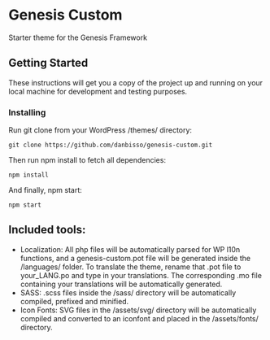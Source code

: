 # Genesis Custom

Starter theme for the Genesis Framework

## Getting Started

These instructions will get you a copy of the project up and running on your local machine for development and testing purposes. 

### Installing

Run git clone from your WordPress /themes/ directory:

```
git clone https://github.com/danbisso/genesis-custom.git
```

Then run npm install to fetch all dependencies: 

```
npm install
```

And finally, npm start: 

```
npm start
```

## Included tools:

* Localization: All php files will be automatically parsed for WP l10n functions, and a genesis-custom.pot file will be generated inside the /languages/ folder. To translate the theme, rename that .pot file to your_LANG.po and type in your translations. The corresponding .mo file containing your translations will be automatically generated.
* SASS: .scss files inside the /sass/ directory will be automatically compiled, prefixed and minified.
* Icon Fonts: SVG files in the /assets/svg/ directory will be automatically compiled and converted to an iconfont and placed in the /assets/fonts/ directory.

